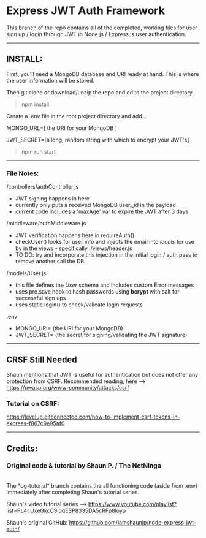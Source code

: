 # Express JWT Auth Framework

This branch of the repo contains all of the completed, working files for user sign up / login through JWT in Node.js / Express.js user authentication.

---
## INSTALL:
First, you'll need a MongoDB database and URI ready at hand. This is where the user information will be stored.

Then git clone or download/unzip the repo and cd to the project directory.

> npm install

Create a .env file in the root project directory and add...

MONGO_URL=[ the URI for your MongoDB ]

JWT_SECRET=[a long, random string with which to encrypt your JWT's]

> npm run start

---


### File Notes:


/controllers/authController.js
- JWT signing happens in here
- currently only puts a received MongoDB user._id in the payload
- current code includes a 'maxAge' var to expire the JWT after 3 days

/middleware/authMiddleware.js
- JWT verification happens here in requireAuth()
- checkUser() looks for user info and injects the email into *locals* for use by in the views - specifically ./views/header.js
- TO DO: try and incorporate this injection in the initial login / auth pass to remove another call the DB 

/models/User.js
- this file defines the *User* schema and includes custom Error messages
- uses pre.save hook to hash passwords using **bcrypt** with salt for successful sign ups
- uses static.login() to check/valicate login requests


.env
 - MONGO_URI= (the URI for your MongoDB)
 - JWT_SECRET= (the secret for signing/validating the JWT signature)

<hr>

## CRSF Still Needed
Shaun mentions that JWT is useful for authentication but does not offer any protection from CSRF.  Recommended reading, here --> https://owasp.org/www-community/attacks/csrf

### Tutorial on CSRF:
https://levelup.gitconnected.com/how-to-implement-csrf-tokens-in-express-f867c9e95af0

<hr>

## Credits:
### Original code & tutorial by Shaun P. / The NetNinga
<br>
The *og-tutorial* branch contains the all functioning code (aside from .env) immediately after completing Shaun's tutorial series.

<br>

Shaun's video tutorial series --> https://www.youtube.com/playlist?list=PL4cUxeGkcC9iqqESP8335DA5cRFp8loyp

Shaun's original GitHub:
https://github.com/iamshaunjp/node-express-jwt-auth/

